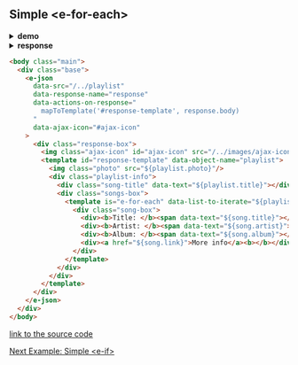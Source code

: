## Simple &lt;e-for-each&gt;

<details><summary><b>demo</b></summary>

<a href="http://www.youtube.com/watch?feature=player_embedded&v=eQYHeahYaYE" target="_blank">
  <img class="youtube-video" src="http://img.youtube.com/vi/eQYHeahYaYE/0.jpg" width="450"/>
</a>
  
</details><details><summary><b>response</b></summary>

```bash
Request URL: http://localhost:8000/playlist
Request Method: GET
-------------------------------------------
Status Code: 200 ok
Content-Type: application/json
```
```json
{
  "title": "My playlist ♥",
  "photo":"/../images/guitar.svg",
  "songs":[
    { "title":"Nantes", "artist": "Beirut", "album": "The Flying Club Cup", "link": "https://genius.com/Beirut-nantes-lyrics" },
    { "title": "My Kind Of Woman", "artist": "Mac DeMarco", "album": "2", "link": "https://genius.com/Mac-demarco-my-kind-of-woman-lyrics" },
    { "title": "Black Treacle", "artist": "Arctic Monkeys", "album": "Suck It And See", "link": "https://genius.com/Arctic-monkeys-black-treacle-lyrics" },
    { "title": "Swing Low", "artist": "The Kooks","album":"Let's Go Sunshine", "link":"https://genius.com/The-kooks-swing-low-lyrics" },
    { "title": "Seen It All", "artist": "Jake Bugg", "album": "Jake Bugg", "link":"https://genius.com/Jake-bugg-seen-it-all-lyrics" }
  ]
}
```
</details>

```html
<body class="main">
  <div class="base">
    <e-json
      data-src="/../playlist"
      data-response-name="response"
      data-actions-on-response="
        mapToTemplate('#response-template', response.body)
      "
      data-ajax-icon="#ajax-icon"
    >
      <div class="response-box">
        <img class="ajax-icon" id="ajax-icon" src="/../images/ajax-icon.svg"/>
        <template id="response-template" data-object-name="playlist">
          <img class="photo" src="${playlist.photo}"/>
          <div class="playlist-info">
            <div class="song-title" data-text="${playlist.title}"></div>
            <div class="songs-box">
              <template is="e-for-each" data-list-to-iterate="${playlist.songs}" data-item-name="song">
                <div class="song-box">
                  <div><b>Title: </b><span data-text="${song.title}"></span></div>
                  <div><b>Artist: </b><span data-text="${song.artist}"></span></div>
                  <div><b>Album: </b><span data-text="${song.album}"></span></div>
                  <div><a href="${song.link}">More info</a><b></b></div>
                </div>
              </template>
            </div>
          </div>
        </template>
      </div>
    </e-json>
  </div> 
</body>
```
[link to the source code](https://github.com/Guseyn/EHTML/blob/master/examples/static/html/simple-e-for-each.html)

[Next Example: Simple &lt;e-if&gt;](/html/examples/simple-e-if.html)
